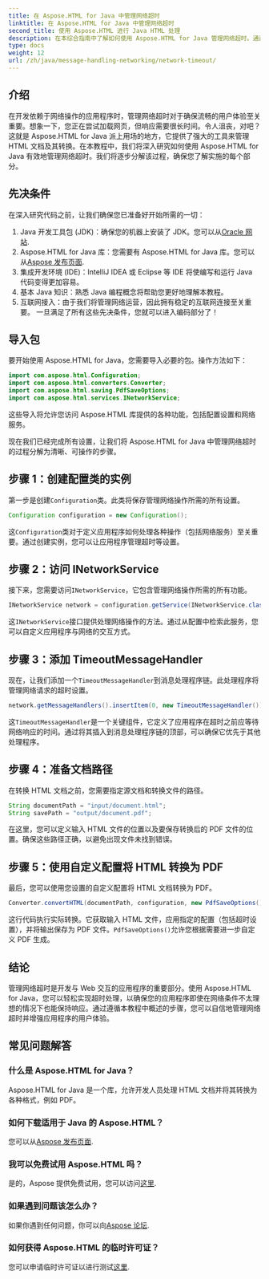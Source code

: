 ```yaml
---
title: 在 Aspose.HTML for Java 中管理网络超时
linktitle: 在 Aspose.HTML for Java 中管理网络超时
second_title: 使用 Aspose.HTML 进行 Java HTML 处理
description: 在本综合指南中了解如何使用 Aspose.HTML for Java 管理网络超时。通过有效的超时处理确保流畅的用户体验。
type: docs
weight: 12
url: /zh/java/message-handling-networking/network-timeout/
---
```

## 介绍
在开发依赖于网络操作的应用程序时，管理网络超时对于确保流畅的用户体验至关重要。想象一下，您正在尝试加载网页，但响应需要很长时间。令人沮丧，对吧？这就是 Aspose.HTML for Java 派上用场的地方，它提供了强大的工具来管理 HTML 文档及其转换。在本教程中，我们将深入研究如何使用 Aspose.HTML for Java 有效地管理网络超时。我们将逐步分解该过程，确保您了解实施的每个部分。
## 先决条件
在深入研究代码之前，让我们确保您已准备好开始所需的一切：
1.  Java 开发工具包 (JDK)：确保您的机器上安装了 JDK。您可以从[Oracle 网站](https://www.oracle.com/java/technologies/javase-jdk11-downloads.html).
2.  Aspose.HTML for Java 库：您需要有 Aspose.HTML for Java 库。您可以从[Aspose 发布页面](https://releases.aspose.com/html/java/).
3. 集成开发环境 (IDE)：IntelliJ IDEA 或 Eclipse 等 IDE 将使编写和运行 Java 代码变得更加容易。
4. 基本 Java 知识：熟悉 Java 编程概念将帮助您更好地理解本教程。
5. 互联网接入：由于我们将管理网络运营，因此拥有稳定的互联网连接至关重要。
一旦满足了所有这些先决条件，您就可以进入编码部分了！
## 导入包
要开始使用 Aspose.HTML for Java，您需要导入必要的包。操作方法如下：
```java
import com.aspose.html.Configuration;
import com.aspose.html.converters.Converter;
import com.aspose.html.saving.PdfSaveOptions;
import com.aspose.html.services.INetworkService;
```
这些导入将允许您访问 Aspose.HTML 库提供的各种功能，包括配置设置和网络服务。

现在我们已经完成所有设置，让我们将 Aspose.HTML for Java 中管理网络超时的过程分解为清晰、可操作的步骤。
## 步骤 1：创建配置类的实例
第一步是创建`Configuration`类。此类将保存管理网络操作所需的所有设置。
```java
Configuration configuration = new Configuration();
```
这`Configuration`类对于定义应用程序如何处理各种操作（包括网络服务）至关重要。通过创建实例，您可以让应用程序管理超时等设置。
## 步骤 2：访问 INetworkService
接下来，您需要访问`INetworkService`，它包含管理网络操作所需的所有功能。
```java
INetworkService network = configuration.getService(INetworkService.class);
```
这`INetworkService`接口提供处理网络操作的方法。通过从配置中检索此服务，您可以自定义应用程序与网络的交互方式。
## 步骤 3：添加 TimeoutMessageHandler
现在，让我们添加一个`TimeoutMessageHandler`到消息处理程序链。此处理程序将管理网络请求的超时设置。
```java
network.getMessageHandlers().insertItem(0, new TimeoutMessageHandler());
```
这`TimeoutMessageHandler`是一个关键组件，它定义了应用程序在超时之前应等待网络响应的时间。通过将其插入到消息处理程序链的顶部，可以确保它优先于其他处理程序。
## 步骤 4：准备文档路径
在转换 HTML 文档之前，您需要指定源文档和转换文件的路径。
```java
String documentPath = "input/document.html";
String savePath = "output/document.pdf";
```
在这里，您可以定义输入 HTML 文件的位置以及要保存转换后的 PDF 文件的位置。确保这些路径正确，以避免出现文件未找到错误。
## 步骤 5：使用自定义配置将 HTML 转换为 PDF
最后，您可以使用您设置的自定义配置将 HTML 文档转换为 PDF。
```java
Converter.convertHTML(documentPath, configuration, new PdfSaveOptions(), savePath);
```
这行代码执行实际转换。它获取输入 HTML 文件，应用指定的配置（包括超时设置），并将输出保存为 PDF 文件。`PdfSaveOptions()`允许您根据需要进一步自定义 PDF 生成。
## 结论
管理网络超时是开发与 Web 交互的应用程序的重要部分。使用 Aspose.HTML for Java，您可以轻松实现超时处理，以确保您的应用程序即使在网络条件不太理想的情况下也能保持响应。通过遵循本教程中概述的步骤，您可以自信地管理网络超时并增强应用程序的用户体验。
## 常见问题解答
### 什么是 Aspose.HTML for Java？
Aspose.HTML for Java 是一个库，允许开发人员处理 HTML 文档并将其转换为各种格式，例如 PDF。
### 如何下载适用于 Java 的 Aspose.HTML？
您可以从[Aspose 发布页面](https://releases.aspose.com/html/java/).
### 我可以免费试用 Aspose.HTML 吗？
是的，Aspose 提供免费试用，您可以访问[这里](https://releases.aspose.com/).
### 如果遇到问题该怎么办？
如果你遇到任何问题，你可以向[Aspose 论坛](https://forum.aspose.com/c/html/29).
### 如何获得 Aspose.HTML 的临时许可证？
您可以申请临时许可证以进行测试[这里](https://purchase.aspose.com/temporary-license/).